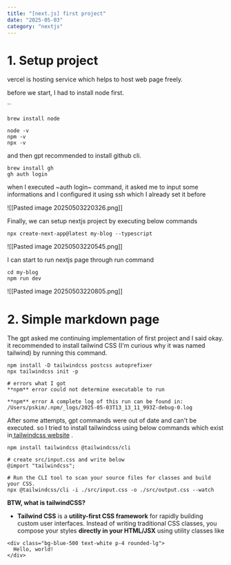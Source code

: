 ```yaml
---
title: "[next.js] first project"
date: "2025-05-03"
category: "nextjs"
---
```


# 1. Setup project
vercel is hosting service which helps to host web page freely.

before we start, I had to install node first.

``
```
brew install node

node -v
npm -v
npx -v

```

and then gpt recommended to install github cli.

```
brew install gh
gh auth login
```

when I executed ~auth login~ command, it asked me to input some informations and I configured it using ssh which I already set it before 

![[Pasted image 20250503220326.png]]

Finally, we can setup nextjs project by executing below commands 

```
npx create-next-app@latest my-blog --typescript

```
![[Pasted image 20250503220545.png]]

I can start to run nextjs page through run command 
```
cd my-blog
npm run dev 
```
![[Pasted image 20250503220805.png]]



# 2. Simple markdown page 

The gpt asked me continuing implementation of first project and I said okay. 
it recommended to install tailwind CSS (I'm curious why it was named tailwind) by running this command. 
```
npm install -D tailwindcss postcss autoprefixer
npx tailwindcss init -p

# errors what I got 
**npm** error could not determine executable to run

**npm** error A complete log of this run can be found in: /Users/pskim/.npm/_logs/2025-05-03T13_13_11_993Z-debug-0.log
```

After some attempts, gpt commands were out of date and can't be executed. so I tried to install tailwindcss using below commands which exist in[ tailwindcss website](https://tailwindcss.com/docs/installation/tailwind-cli) .

```
npm install tailwindcss @tailwindcss/cli

# create src/input.css and write below 
@import "tailwindcss";

# Run the CLI tool to scan your source files for classes and build your CSS.
npx @tailwindcss/cli -i ./src/input.css -o ./src/output.css --watch
```


**BTW, what is tailwindCSS?** 
- **Tailwind CSS** is a **utility-first CSS framework** for rapidly building custom user interfaces. Instead of writing traditional CSS classes, you compose your styles **directly in your HTML/JSX** using utility classes like

```
<div class="bg-blue-500 text-white p-4 rounded-lg">
  Hello, world!
</div>
```

